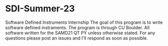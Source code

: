 # SDI-Summer-23
Software Defined Instruments Internship
The goal of this program is to write software defined instraments. The program is through CU Boulder. 
All software written for the SAMD21 QT PY unless otherwise stated. For any questions please post an issues and I'll
respond as soon as possible.
